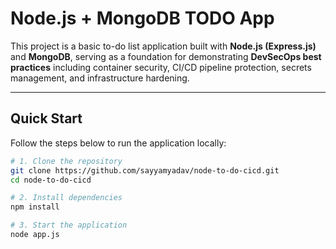 # Node.js + MongoDB TODO App 

This project is a basic to-do list application built with **Node.js (Express.js)** and **MongoDB**, serving as a foundation for demonstrating **DevSecOps best practices** including container security, CI/CD pipeline protection, secrets management, and infrastructure hardening.

---

## Quick Start

Follow the steps below to run the application locally:

```bash
# 1. Clone the repository
git clone https://github.com/sayyamyadav/node-to-do-cicd.git
cd node-to-do-cicd

# 2. Install dependencies
npm install

# 3. Start the application
node app.js

